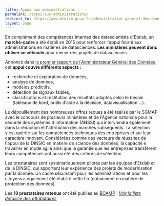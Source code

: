 ```yaml
---
title: Appui aux administrations
permalink: /appui-aux-administrations/
redirect_to: https://www.etalab.gouv.fr/administrateur-general-des-donnees
layout: page
---
```


En complément des compétences internes des datascientists d'Etalab, un **marché-cadre** a été établi en 2015 pour renforcer l'appui fourni aux administrations en matières de datasciences. **Les ministères peuvent donc utiliser ce véhicule** pour mener des projets de datasciences.

Annoncé dans [le premier rapport de l'Administrateur Général des Données](http://www.modernisation.gouv.fr/sites/default/files/rapport_agd_decembre2015.pdf), cet **appui couvre différents aspects :**

- recherche et exploration de données,
- analyse de données,
- modèles prédictifs,
- détection de signaux faibles,
- classifications et restitution des résultats adaptés selon le besoin (tableaux de bord, outils d'aide à la décision, datavisualisation &#8230;).

Le dépouillement des nombreuses offres reçues a été réalisé par le SGMAP avec le concours de plusieurs ministères et de l'Agence nationale pour la sécurité des systèmes d'information (ANSSI) qui interviendra également dans la rédaction et l'attribution des marchés subséquents. La sélection s'est opérée sur les compétences techniques des entreprises et sur leur caractère innovant. Considérées comme des vecteurs de réussites de l'appui de la DINSIC en matière de science des données, la capacité é travailler en mode agile ainsi que la garantie que les entreprises transfèrent leurs compétences ont aussi été des critères de sélection.

Les prestataires sont systématiquement pilotés par les équipes d'Etalab et de la DINSIC, qui apportent leur expérience des projets de modernisation par la donnée. Un cadre sécurisant pour les administrations et pour les citoyens a également été établi é cette fin (notamment en matière de protection des données).

Les **10 prestataires retenus** ont été publiés au [BOAMP](http://www.boamp.fr/avis/detail/16-62538/0) : [_Voir la liste détaillée des attributaires_](http://www.boamp.fr/avis/detail/16-62538/0)
